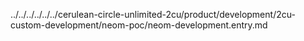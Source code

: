 ../../../../../../cerulean-circle-unlimited-2cu/product/development/2cu-custom-development/neom-poc/neom-development.entry.md